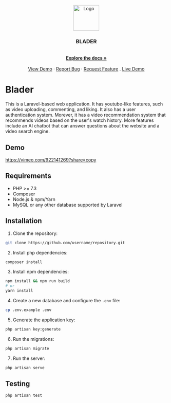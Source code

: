 <br />
<div align="center">
  <a href="https://github.com/LancemDev/Blader">
    <img src="storage/app/public/images/home.png" alt="Logo" width="80" height="80">
  </a>

  <h3 align="center">BLADER</h3>

  <p align="center">
    <br />
    <a href="https://github.com/LancemDev/blader"><strong>Explore the docs »</strong></a>
    <br />
    <br />
    <a href="https://vimeo.com/922141269?share=copy">View Demo</a>
    ·
    <a href="https://github.com/LancemDev/blader/issues">Report Bug</a>
    ·
    <a href="https://github.com/LancemDev/blader/issues">Request Feature</a>
    .
    <a href="https://blader-lance.koyeb.app">Live Demo</a>

  </p>
</div>





# Blader

This is a Laravel-based web application. It has youtube-like features, such as video uploading, commenting, and liking. It also has a user authentication system. Morever, it has a video recommendation system that recommends videos based on the user's watch history. More features include an AI chatbot that can answer questions about the website and a video search engine.

## Demo

https://vimeo.com/922141269?share=copy

## Requirements

- PHP >= 7.3
- Composer
- Node.js & npm/Yarn
- MySQL or any other database supported by Laravel

## Installation

1. Clone the repository:

```sh
git clone https://github.com/username/repository.git
```

2. Install php dependencies:

```sh
composer install
```

3. Install npm dependencies:

```sh
npm install && npm run build
# or
yarn install
```

4. Create a new database and configure the `.env` file:

```sh
cp .env.example .env
```

5. Generate the application key:

```sh
php artisan key:generate
```

6. Run the migrations:

```sh
php artisan migrate
```

7. Run the server:

```sh
php artisan serve
```

## Testing

```sh
php artisan test
```
